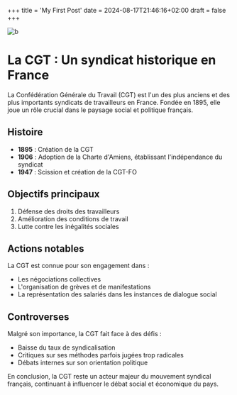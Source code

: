 +++
title = 'My First Post'
date = 2024-08-17T21:46:16+02:00
draft = false
+++

![b](/posts/b.jpg)

# La CGT : Un syndicat historique en France

La Confédération Générale du Travail (CGT) est l'un des plus anciens et des plus importants syndicats de travailleurs en France. Fondée en 1895, elle joue un rôle crucial dans le paysage social et politique français.

## Histoire

- **1895** : Création de la CGT
- **1906** : Adoption de la Charte d'Amiens, établissant l'indépendance du syndicat
- **1947** : Scission et création de la CGT-FO

## Objectifs principaux

1. Défense des droits des travailleurs
2. Amélioration des conditions de travail
3. Lutte contre les inégalités sociales

## Actions notables

La CGT est connue pour son engagement dans :

- Les négociations collectives
- L'organisation de grèves et de manifestations
- La représentation des salariés dans les instances de dialogue social

## Controverses

Malgré son importance, la CGT fait face à des défis :

- Baisse du taux de syndicalisation
- Critiques sur ses méthodes parfois jugées trop radicales
- Débats internes sur son orientation politique

En conclusion, la CGT reste un acteur majeur du mouvement syndical français, continuant à influencer le débat social et économique du pays.




